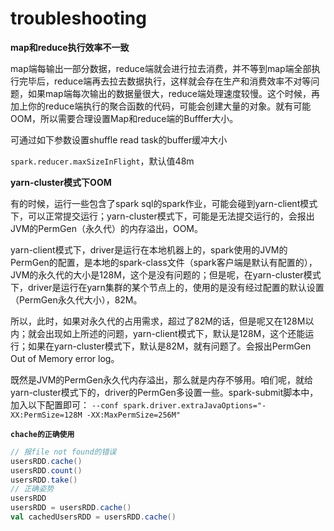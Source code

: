 # troubleshooting

**map和reduce执行效率不一致**

map端每输出一部分数据，reduce端就会进行拉去消费，并不等到map端全部执行完毕后，reduce端再去拉去数据执行，这样就会存在生产和消费效率不对等问题，如果map端每次输出的数据量很大，reduce端处理速度较慢。这个时候，再加上你的reduce端执行的聚合函数的代码，可能会创建大量的对象。就有可能OOM，所以需要合理设置Map和reduce端的Bufffer大小。

可通过如下参数设置shuffle read task的buffer缓冲大小

`spark.reducer.maxSizeInFlight`，默认值48m

**yarn-cluster模式下OOM**

有的时候，运行一些包含了spark sql的spark作业，可能会碰到yarn-client模式下，可以正常提交运行；yarn-cluster模式下，可能是无法提交运行的，会报出JVM的PermGen（永久代）的内存溢出，OOM。

yarn-client模式下，driver是运行在本地机器上的，spark使用的JVM的PermGen的配置，是本地的spark-class文件（spark客户端是默认有配置的），JVM的永久代的大小是128M，这个是没有问题的；但是呢，在yarn-cluster模式下，driver是运行在yarn集群的某个节点上的，使用的是没有经过配置的默认设置（PermGen永久代大小），82M。

所以，此时，如果对永久代的占用需求，超过了82M的话，但是呢又在128M以内；就会出现如上所述的问题，yarn-client模式下，默认是128M，这个还能运行；如果在yarn-cluster模式下，默认是82M，就有问题了。会报出PermGen Out of Memory error log。

既然是JVM的PermGen永久代内存溢出，那么就是内存不够用。咱们呢，就给yarn-cluster模式下的，driver的PermGen多设置一些。spark-submit脚本中，加入以下配置即可：
`--conf spark.driver.extraJavaOptions="-XX:PermSize=128M -XX:MaxPermSize=256M"`

**`chache的正确使用`**

```scala
// 报file not found的错误
usersRDD.cache()
usersRDD.count()
usersRDD.take()
// 正确姿势
usersRDD
usersRDD = usersRDD.cache()
val cachedUsersRDD = usersRDD.cache()
```



